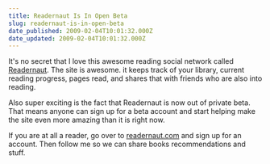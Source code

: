 ```yaml
---
title: Readernaut Is In Open Beta
slug: readernaut-is-in-open-beta
date_published: 2009-02-04T10:01:32.000Z
date_updated: 2009-02-04T10:01:32.000Z
---
```


It's no secret that I love this awesome reading social network called [Readernaut](http://readernaut.com/joelgoodman). The site is awesome. it keeps track of your library, current reading progress, pages read, and shares that with friends who are also into reading.

Also super exciting is the fact that Readernaut is now out of private beta. That means anyone can sign up for a beta account and start helping make the site even more amazing than it is right now.

If you are at all a reader, go over to [readernaut.com](http://www.readernaut.com) and sign up for an account. Then follow me so we can share books recommendations and stuff.
